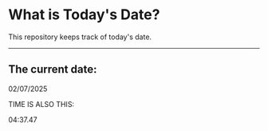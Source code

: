 # What is Today's Date?
This repository keeps track of today's date.
* * *
 
## The current date:  
 02/07/2025 
  
  
 TIME IS ALSO THIS: 
  
 04:37.47 
  
  
